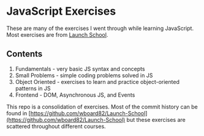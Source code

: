 # JavaScript Exercises

These are many of the exercises I went through while learning JavaScript. Most
exercises are from [Launch School](https://launchschool.com).

## Contents

1. Fundamentals - very basic JS syntax and concepts
2. Small Problems - simple coding problems solved in JS
3. Object Oriented - exercises to learn and practice object-oriented patterns in JS
4. Frontend - DOM, Asynchronous JS, and Events


This repo is a consolidation of exercises. Most of the commit history can
be found in [https://github.com/wboard82/Launch-School](https://github.com/wboard82/Launch-School) but these exercises are scattered throughout different courses.

